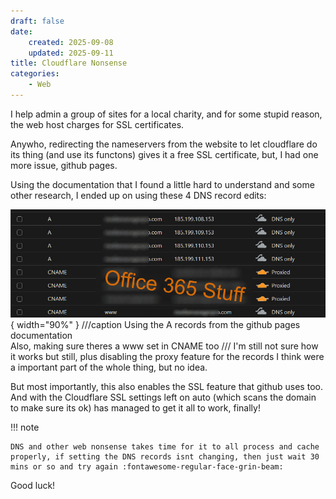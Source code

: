 ```yaml
---
draft: false
date: 
    created: 2025-09-08
    updated: 2025-09-11
title: Cloudflare Nonsense
categories:
    - Web
---
```


I help admin a group of sites for a local charity, and for some stupid reason, the web host charges for SSL certificates.

Anywho, redirecting the nameservers from the website to let cloudflare do its thing (and use its functons) gives it a free SSL certificate, but, I had one more issue, github pages.

Using the documentation that I found a little hard to understand and some other research, I ended up on using these 4 DNS record edits:

![Preview](images/cloudflare.jpg){ width="90%" }
///caption
Using the A records from the github pages documentation
<br>Also, making sure theres a www set in CNAME too
///
I'm still not sure how it works but still, plus disabling the proxy feature for the records I think were a important part of the whole thing, but no idea.

But most importantly, this also enables the SSL feature that github uses too. And with the Cloudflare SSL settings left on auto (which scans the domain to make sure its ok) has managed to get it all to work, finally!

!!! note

    DNS and other web nonsense takes time for it to all process and cache properly, if setting the DNS records isnt changing, then just wait 30 mins or so and try again :fontawesome-regular-face-grin-beam:

Good luck!
